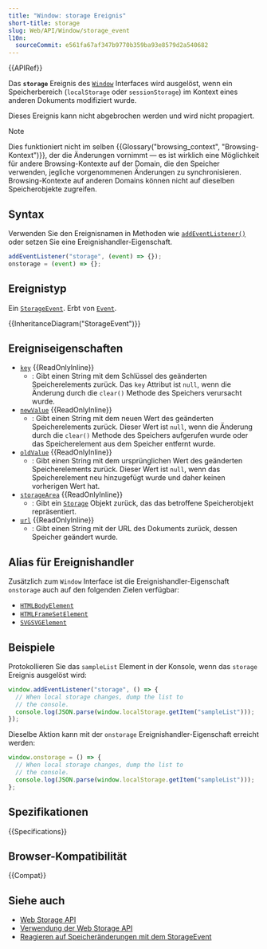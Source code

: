 ```yaml
---
title: "Window: storage Ereignis"
short-title: storage
slug: Web/API/Window/storage_event
l10n:
  sourceCommit: e561fa67af347b9770b359ba93e8579d2a540682
---
```


{{APIRef}}

Das **`storage`** Ereignis des [`Window`](/de/docs/Web/API/Window) Interfaces wird ausgelöst, wenn ein Speicherbereich (`localStorage` oder `sessionStorage`) im Kontext eines anderen Dokuments modifiziert wurde.

Dieses Ereignis kann nicht abgebrochen werden und wird nicht propagiert.

> [!NOTE]
> Dies funktioniert nicht im selben {{Glossary("browsing_context", "Browsing-Kontext")}}, der die Änderungen vornimmt — es ist wirklich eine Möglichkeit für andere Browsing-Kontexte auf der Domain, die den Speicher verwenden, jegliche vorgenommenen Änderungen zu synchronisieren. Browsing-Kontexte auf anderen Domains können nicht auf dieselben Speicherobjekte zugreifen.

## Syntax

Verwenden Sie den Ereignisnamen in Methoden wie [`addEventListener()`](/de/docs/Web/API/EventTarget/addEventListener) oder setzen Sie eine Ereignishandler-Eigenschaft.

```js
addEventListener("storage", (event) => {});
onstorage = (event) => {};
```

## Ereignistyp

Ein [`StorageEvent`](/de/docs/Web/API/StorageEvent). Erbt von [`Event`](/de/docs/Web/API/Event).

{{InheritanceDiagram("StorageEvent")}}

## Ereigniseigenschaften

- [`key`](/de/docs/Web/API/StorageEvent/key) {{ReadOnlyInline}}
  - : Gibt einen String mit dem Schlüssel des geänderten Speicherelements zurück.
    Das `key` Attribut ist `null`, wenn die Änderung durch die `clear()` Methode des Speichers verursacht wurde.
- [`newValue`](/de/docs/Web/API/StorageEvent/newValue) {{ReadOnlyInline}}
  - : Gibt einen String mit dem neuen Wert des geänderten Speicherelements zurück.
    Dieser Wert ist `null`, wenn die Änderung durch die `clear()` Methode des Speichers aufgerufen wurde
    oder das Speicherelement aus dem Speicher entfernt wurde.
- [`oldValue`](/de/docs/Web/API/StorageEvent/oldValue) {{ReadOnlyInline}}
  - : Gibt einen String mit dem ursprünglichen Wert des geänderten Speicherelements zurück.
    Dieser Wert ist `null`, wenn das Speicherelement neu hinzugefügt wurde
    und daher keinen vorherigen Wert hat.
- [`storageArea`](/de/docs/Web/API/StorageEvent/storageArea) {{ReadOnlyInline}}
  - : Gibt ein [`Storage`](/de/docs/Web/API/Storage) Objekt zurück, das das betroffene Speicherobjekt repräsentiert.
- [`url`](/de/docs/Web/API/StorageEvent/url) {{ReadOnlyInline}}
  - : Gibt einen String mit der URL des Dokuments zurück, dessen Speicher geändert wurde.

## Alias für Ereignishandler

Zusätzlich zum `Window` Interface ist die Ereignishandler-Eigenschaft `onstorage` auch auf den folgenden Zielen verfügbar:

- [`HTMLBodyElement`](/de/docs/Web/API/HTMLBodyElement)
- [`HTMLFrameSetElement`](/de/docs/Web/API/HTMLFrameSetElement)
- [`SVGSVGElement`](/de/docs/Web/API/SVGSVGElement)

## Beispiele

Protokollieren Sie das `sampleList` Element in der Konsole, wenn das `storage` Ereignis ausgelöst wird:

```js
window.addEventListener("storage", () => {
  // When local storage changes, dump the list to
  // the console.
  console.log(JSON.parse(window.localStorage.getItem("sampleList")));
});
```

Dieselbe Aktion kann mit der `onstorage` Ereignishandler-Eigenschaft erreicht werden:

```js
window.onstorage = () => {
  // When local storage changes, dump the list to
  // the console.
  console.log(JSON.parse(window.localStorage.getItem("sampleList")));
};
```

## Spezifikationen

{{Specifications}}

## Browser-Kompatibilität

{{Compat}}

## Siehe auch

- [Web Storage API](/de/docs/Web/API/Web_Storage_API)
- [Verwendung der Web Storage API](/de/docs/Web/API/Web_Storage_API/Using_the_Web_Storage_API)
- [Reagieren auf Speicheränderungen mit dem StorageEvent](/de/docs/Web/API/Web_Storage_API/Using_the_Web_Storage_API#responding_to_storage_changes_with_the_storageevent)

